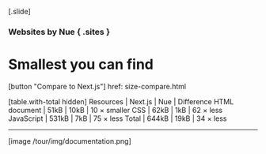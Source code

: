
[.slide]
  ### Websites by Nue { .sites }
  # Smallest you can find

  [button "Compare to Next.js"]
    href: size-compare.html

  [table.with-total hidden]
    Resources         | Next.js   | Nue      | Difference
    HTML document     | 51kB      | 10kB     | 10 × smaller
    CSS               | 62kB      | 1kB      | 62 × less
    JavaScript        | 531kB     | 7kB      | 75 × less
    Total             | 644kB     | 19kB     | 34 × less

  ---

  [image /tour/img/documentation.png]
